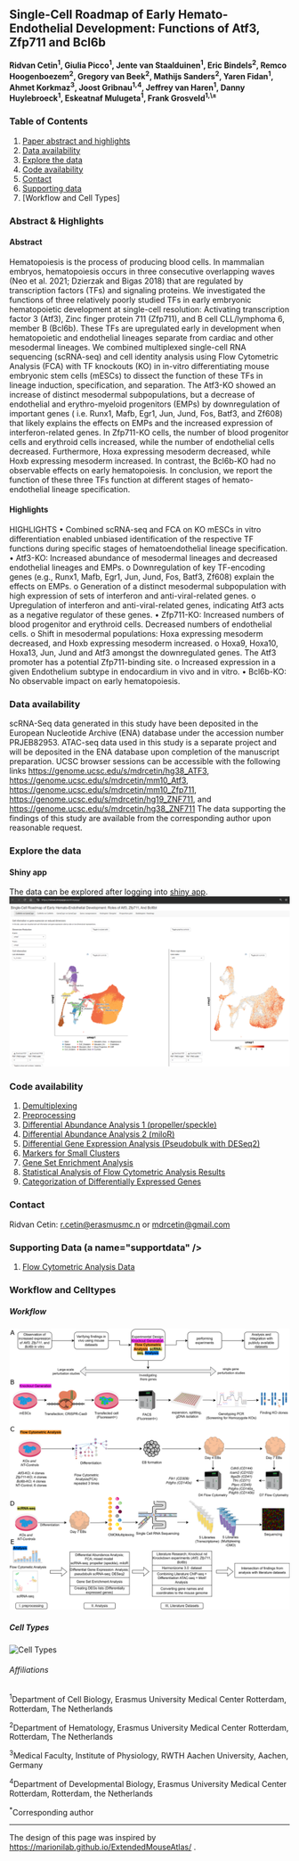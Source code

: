 ## Single-Cell Roadmap of Early Hemato-Endothelial Development: Functions of Atf3, Zfp711 and Bcl6b

**Ridvan Cetin<sup>1</sup>, Giulia Picco<sup>1</sup>, Jente van Staalduinen<sup>1</sup>, Eric Bindels<sup>2</sup>, Remco Hoogenboezem<sup>2</sup>, Gregory van Beek<sup>2</sup>, Mathijs Sanders<sup>2</sup>, Yaren Fidan<sup>1</sup>, Ahmet Korkmaz<sup>3</sup>, Joost Gribnau<sup>1,4</sup>, Jeffrey van Haren<sup>1</sup>, Danny Huylebroeck<sup>1</sup>, Eskeatnaf Mulugeta<sup>1</sup>, Frank Grosveld<sup>1,\±</sup>**

### Table of Contents

1. [Paper abstract and highlights](#Abstract)
2. [Data availability](#data)
3. [Explore the data](#explore)
4. [Code availability](#code)
5. [Contact](#contact)
6. [Supporting data](#supportdata)
7. [Workflow and Cell Types]

### Abstract & Highlights<a name="Abstract" />

#### Abstract
Hematopoiesis is the process of producing blood cells. In mammalian embryos, hematopoiesis occurs in three consecutive overlapping waves (Neo et al. 2021; Dzierzak and Bigas 2018) that are regulated by transcription factors (TFs) and signaling proteins. We investigated the functions of three relatively poorly studied TFs in early embryonic hematopoietic development at single-cell resolution: Activating transcription factor 3 (Atf3), Zinc finger protein 711 (Zfp711), and B cell CLL/lymphoma 6, member B (Bcl6b). These TFs are upregulated early in development when hematopoietic and endothelial lineages separate from cardiac and other mesodermal lineages. We combined multiplexed single-cell RNA sequencing (scRNA-seq) and cell identity analysis using Flow Cytometric Analysis (FCA) with TF knockouts (KO) in in-vitro differentiating mouse embryonic stem cells (mESCs) to dissect the function of these TFs in lineage induction, specification, and separation. The Atf3-KO showed an increase of distinct mesodermal subpopulations, but a decrease of endothelial and erythro-myeloid progenitors (EMPs) by downregulation of important genes ( i.e. Runx1, Mafb, Egr1, Jun, Jund, Fos, Batf3, and Zf608) that likely explains the effects on EMPs and the increased expression of interferon-related genes. In Zfp711-KO cells, the number of blood progenitor cells and erythroid cells increased, while the number of endothelial cells decreased. Furthermore, Hoxa expressing mesoderm decreased, while Hoxb expressing mesoderm increased. In contrast, the Bcl6b-KO had no observable effects on early hematopoiesis. In conclusion, we report the function of these three TFs function at different stages of hemato-endothelial lineage specification. 

#### Highlights
HIGHLIGHTS
•	Combined scRNA-seq and FCA on KO mESCs in vitro differentiation enabled unbiased identification of the respective TF functions during specific stages of hematoendothelial lineage specification.
•	Atf3-KO: Increased abundance of mesodermal lineages and decreased endothelial lineages and EMPs.
   o	Downregulation of key TF-encoding genes (e.g., Runx1, Mafb, Egr1, Jun, Jund, Fos, Batf3, Zf608) explain the effects on EMPs.
   o	Generation of a distinct mesodermal subpopulation with high expression of sets of interferon and anti-viral-related genes.
   o	Upregulation of interferon and anti-viral-related genes, indicating Atf3 acts as a negative regulator of these genes.
•	Zfp711-KO: Increased numbers of blood progenitor and erythroid cells. Decreased numbers of endothelial cells.
   o	Shift in mesodermal populations: Hoxa expressing mesoderm decreased, and Hoxb expressing mesoderm increased.
   o	Hoxa9, Hoxa10, Hoxa13, Jun, Jund and Atf3 amongst the downregulated genes. The Atf3 promoter has a potential Zfp711-binding site. 
   o	Increased expression in a given Endothelium subtype in endocardium in vivo and in vitro.
•	Bcl6b-KO: No observable impact on early hematopoiesis.

### Data availability<a name="data" />
scRNA-Seq data generated in this study have been deposited in the European Nucleotide Archive (ENA) database under the accession number PRJEB82953.  ATAC-seq data used in this study is a separate project and will be deposited in the ENA database upon completion of the manuscript preparation. UCSC browser sessions can be accessible with the following links https://genome.ucsc.edu/s/mdrcetin/hg38_ATF3, https://genome.ucsc.edu/s/mdrcetin/mm10_Atf3, https://genome.ucsc.edu/s/mdrcetin/mm10_Zfp711, https://genome.ucsc.edu/s/mdrcetin/hg19_ZNF711, and https://genome.ucsc.edu/s/mdrcetin/hg38_ZNF711  The data supporting the findings of this study are available from the corresponding author upon reasonable request.

### Explore the data<a name="explore" />

#### Shiny app 

The data can be explored after logging into [shiny app](https://ridvan.shinyapps.io/shinyapp/).
![Shinnyapp Example](https://github.com/ridvan-cetin/CMO_Atf3_Zfp711_Bcl6b/blob/main/Shiny_example.png)

### Code availability<a name="code" />

1. [Demultiplexing](https://github.com/ridvan-cetin/CMO_Atf3_Zfp711_Bcl6b/blob/main/Analysis_Codes/1_demultiplexing.Rmd)
2. [Preprocessing](https://github.com/ridvan-cetin/CMO_Atf3_Zfp711_Bcl6b/blob/main/Analysis_Codes/2_preprocessing.Rmd)
3. [Differential Abundance Analysis 1 (propeller/speckle)](https://github.com/ridvan-cetin/CMO_Atf3_Zfp711_Bcl6b/blob/main/Analysis_Codes/3_DAA_speckle.Rmd)
4. [Differential Abundance Analysis 2 (miloR)](https://github.com/ridvan-cetin/CMO_Atf3_Zfp711_Bcl6b/blob/main/Analysis_Codes/4_DAA_miloR.Rmd)
5. [Differential Gene Expression Analysis (Pseudobulk with DESeq2)](https://github.com/ridvan-cetin/CMO_Atf3_Zfp711_Bcl6b/blob/main/Analysis_Codes/5_DGEA_DESeq2.Rmd)
6. [Markers for Small Clusters](https://github.com/ridvan-cetin/CMO_Atf3_Zfp711_Bcl6b/blob/main/Analysis_Codes/7_GSEA.Rmd)
7. [Gene Set Enrichment Analysis](https://github.com/ridvan-cetin/CMO_Atf3_Zfp711_Bcl6b/blob/main/Analysis_Codes/7_GSEA.Rmd)
8. [Statistical Analysis of Flow Cytometric Analysis Results](https://github.com/ridvan-cetin/CMO_Atf3_Zfp711_Bcl6b/blob/main/Analysis_Codes/8_FCA_Statistics.Rmd)
9. [Categorization of Differentially Expressed Genes](https://github.com/ridvan-cetin/CMO_Atf3_Zfp711_Bcl6b/blob/main/Analysis_Codes/9_DEGs_categorization.Rmd)


### Contact<a name="contact" />
Ridvan Cetin: [r.cetin@erasmusmc.n](r.cetin@erasmusmc.nl) or [mdrcetin@gmail.com](mdrcetin@gmail.com)

### Supporting Data (a name="supportdata" />

1. [Flow Cytometric Analysis Data](https://github.com/ridvan-cetin/CMO_Atf3_Zfp711_Bcl6b/tree/main/FlowCytometricAnalysis)

### Workflow and Celltypes

##### Workflow

![Workflow](https://github.com/ridvan-cetin/CMO_Atf3_Zfp711_Bcl6b/blob/main/Figure_s1_v1.png)

##### Cell Types

![Cell Types](https://github.com/ridvan-cetin/CMO_Atf3_Zfp711_Bcl6b/blob/main/Cetin_Fig_2.png)

###### Affiliations

<sup>1</sup>Department of Cell Biology, Erasmus University Medical Center Rotterdam, Rotterdam, The Netherlands

<sup>2</sup>Department of Hematology, Erasmus University Medical Center Rotterdam, Rotterdam, The Netherlands

<sup>3</sup>Medical Faculty, Institute of Physiology, RWTH Aachen University, Aachen, Germany

<sup>4</sup>Department of Developmental Biology, Erasmus University Medical Center Rotterdam, Rotterdam, the Netherlands

<sup>*</sup>Corresponding author
   
-----
The design of this page was inspired by https://marionilab.github.io/ExtendedMouseAtlas/ .
